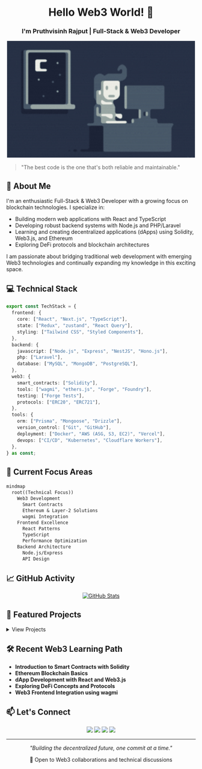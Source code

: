 <div align="center">
    <h1>Hello Web3 World! 👋</h1>
    <h3>I'm Pruthvisinh Rajput | Full-Stack & Web3 Developer</h3>
</div>

<div align="center">
    <img src="https://raw.githubusercontent.com/AVS1508/AVS1508/master/assets/Night-Coding.gif" width="500">
</div>

> "The best code is the one that's both reliable and maintainable."

## 🧰 About Me

I'm an enthusiastic Full-Stack & Web3 Developer with a growing focus on blockchain technologies. I specialize in:

- Building modern web applications with React and TypeScript
- Developing robust backend systems with Node.js and PHP/Laravel
- Learning and creating decentralized applications (dApps) using Solidity, Web3.js, and Ethereum
- Exploring DeFi protocols and blockchain architectures

I am passionate about bridging traditional web development with emerging Web3 technologies and continually expanding my knowledge in this exciting space.

## 💻 Technical Stack

```typescript
export const TechStack = {
  frontend: {
    core: ["React", "Next.js", "TypeScript"],
    state: ["Redux", "zustand", "React Query"],
    styling: ["Tailwind CSS", "Styled Components"],
  },
  backend: {
    javascript: ["Node.js", "Express", "NestJS", "Hono.js"],
    php: ["Laravel"],
    database: ["MySQL", "MongoDB", "PostgreSQL"],
  },
  web3: {
    smart_contracts: ["Solidity"],
    tools: ["wagmi", "ethers.js", "Forge", "Foundry"],
    testing: ["Forge Tests"],
    protocols: ["ERC20", "ERC721"],
  },
  tools: {
    orm: ["Prisma", "Mongoose", "Drizzle"],
    version_control: ["Git", "GitHub"],
    deployment: ["Docker", "AWS (ASG, S3, EC2)", "Vercel"],
    devops: ["CI/CD", "Kubernetes", "Cloudflare Workers"],
  },
} as const;
```

## 🎯 Current Focus Areas

```mermaid
mindmap
  root((Technical Focus))
    Web3 Development
      Smart Contracts
      Ethereum & Layer-2 Solutions
      wagmi Integration
    Frontend Excellence
      React Patterns
      TypeScript
      Performance Optimization
    Backend Architecture
      Node.js/Express
      API Design
```

## 📈 GitHub Activity

<div align="center">
    
[![GitHub Stats](https://github-readme-stats.vercel.app/api?username=impruthvi&show_icons=true&theme=dracula)](https://github.com/impruthvi)
    
</div>

## 🌟 Featured Projects

<details>
<summary>View Projects</summary>

### 🔗 Web3 Ventures (Learning Phase)

- **Learning Smart Contracts**: Exploring Solidity and developing simple smart contracts.
- **Building dApps**: Learning how to interact with the blockchain using Web3.js and building basic decentralized applications.
- **Exploring Ethereum**: Familiarizing myself with Ethereum-based development and blockchain integration.

### 🚀 Full-Stack Applications

- **React/TypeScript Applications**: Developing full-stack applications with a focus on performance and scalability.
- **Node.js Backend Systems**: Building robust APIs with Node.js and Express.
- **Laravel Solutions**: Developing full-stack solutions using Laravel for the backend.

### 🔧 Development Tools
- **AWS Services**: Working with AWS Auto Scaling Groups (ASG), S3 for storage, EC2 instances for compute.
- **Cloudflare Workers**: Building serverless applications with Cloudflare Workers.
- **CI/CD**: Implementing continuous integration and deployment pipelines with GitHub Actions and Jenkins.
- **Kubernetes**: Familiar with Kubernetes concepts for container orchestration and scaling.


</details>

## 🛠️ Recent Web3 Learning Path

- **Introduction to Smart Contracts with Solidity**
- **Ethereum Blockchain Basics**
- **dApp Development with React and Web3.js**
- **Exploring DeFi Concepts and Protocols**
- **Web3 Frontend Integration using wagmi**

## 📫 Let's Connect

<div align="center">

[<img src="https://img.shields.io/badge/Portfolio-impruthvi.me-blue?style=for-the-badge&logo=google-chrome&logoColor=white"/>](https://impruthvi.me)
[<img src="https://img.shields.io/badge/LinkedIn-Connect-blue?style=for-the-badge&logo=linkedin&logoColor=white"/>](https://www.linkedin.com/in/pruthvi-rajput-9a4711194/)
[<img src="https://img.shields.io/badge/Twitter-Follow-black?style=for-the-badge&logo=x&logoColor=white"/>](https://twitter.com/impruthvi13)
[<img src="https://img.shields.io/badge/Email-Contact-red?style=for-the-badge&logo=gmail&logoColor=white"/>](mailto:pruthvirajput97@gmail.com)

</div>

---

<div align="center">
    
*"Building the decentralized future, one commit at a time."*
    
📍 Open to Web3 collaborations and technical discussions
    
</div>
